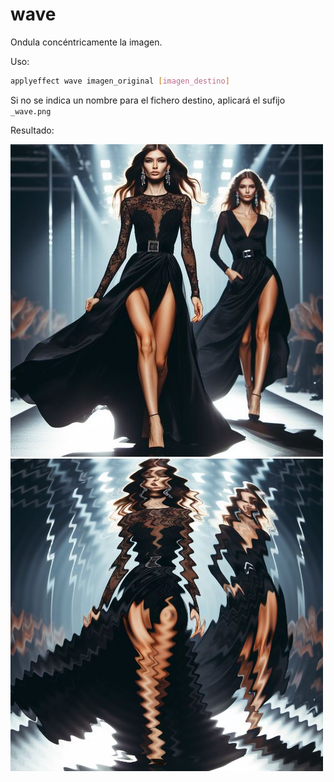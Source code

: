 # wave

Ondula concéntricamente la imagen.

Uso:

``` sh
applyeffect wave imagen_original [imagen_destino]
```

Si no se indica un nombre para el fichero destino, aplicará el sufijo `_wave.png`

Resultado:

![imagen original](../../images/image.jpg)
![wave](../../images/image_wave.png)
